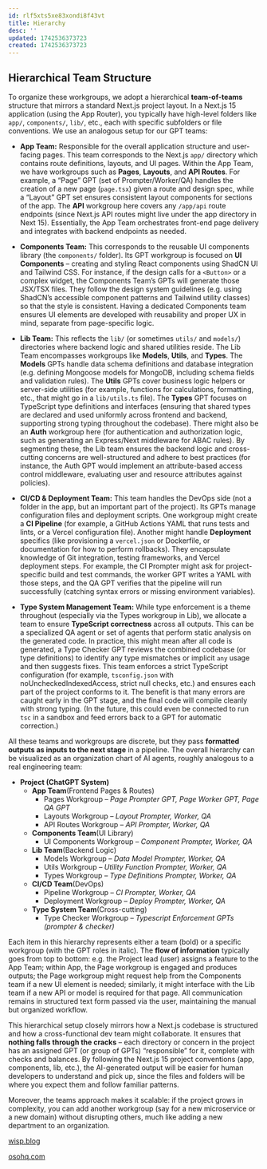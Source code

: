 ```yaml
---
id: rlf5xts5xe83xondi8f43vt
title: Hierarchy
desc: ''
updated: 1742536373723
created: 1742536373723
---
```

## Hierarchical Team Structure

To organize these workgroups, we adopt a hierarchical **team-of-teams** structure that mirrors a standard Next.js project layout. In a Next.js 15 application (using the App Router), you typically have high-level folders like `app/`, `components/`, `lib/`, etc., each with specific subfolders or file conventions. We use an analogous setup for our GPT teams:

- **App Team:** Responsible for the overall application structure and user-facing pages. This team corresponds to the Next.js `app/` directory which contains route definitions, layouts, and UI pages​. Within the App Team, we have workgroups such as **Pages**, **Layouts**, and **API Routes**. For example, a “Page” GPT (set of Prompter/Worker/QA) handles the creation of a new page (`page.tsx`) given a route and design spec, while a “Layout” GPT set ensures consistent layout components for sections of the app. The **API** workgroup here covers any `/app/api` route endpoints (since Next.js API routes might live under the app directory in Next 15). Essentially, the App Team orchestrates front-end page delivery and integrates with backend endpoints as needed.
- **Components Team:** This corresponds to the reusable UI components library (the `components/` folder). Its GPT workgroup is focused on **UI Components** – creating and styling React components using ShadCN UI and Tailwind CSS. For instance, if the design calls for a `<Button>` or a complex widget, the Components Team’s GPTs will generate those JSX/TSX files. They follow the design system guidelines (e.g. using ShadCN’s accessible component patterns and Tailwind utility classes) so that the style is consistent. Having a dedicated Components team ensures UI elements are developed with reusability and proper UX in mind, separate from page-specific logic.
- **Lib Team:** This reflects the `lib/` (or sometimes `utils/` and `models/`) directories where backend logic and shared utilities reside​. The Lib Team encompasses workgroups like **Models**, **Utils**, and **Types**. The **Models** GPTs handle data schema definitions and database integration (e.g. defining Mongoose models for MongoDB, including schema fields and validation rules). The **Utils** GPTs cover business logic helpers or server-side utilities (for example, functions for calculations, formatting, etc., that might go in a `lib/utils.ts` file). The **Types** GPT focuses on TypeScript type definitions and interfaces (ensuring that shared types are declared and used uniformly across frontend and backend, supporting strong typing throughout the codebase). There might also be an **Auth** workgroup here (for authentication and authorization logic, such as generating an Express/Next middleware for ABAC rules). By segmenting these, the Lib team ensures the backend logic and cross-cutting concerns are well-structured and adhere to best practices (for instance, the Auth GPT would implement an attribute-based access control middleware, evaluating user and resource attributes against policies​).

- **CI/CD & Deployment Team:** This team handles the DevOps side (not a folder in the app, but an important part of the project). Its GPTs manage configuration files and deployment scripts. One workgroup might create a **CI Pipeline** (for example, a GitHub Actions YAML that runs tests and lints, or a Vercel configuration file). Another might handle **Deployment** specifics (like provisioning a `vercel.json` or Dockerfile, or documentation for how to perform rollbacks). They encapsulate knowledge of Git integration, testing frameworks, and Vercel deployment steps. For example, the CI Prompter might ask for project-specific build and test commands, the worker GPT writes a YAML with those steps, and the QA GPT verifies that the pipeline will run successfully (catching syntax errors or missing environment variables).
- **Type System Management Team:** While type enforcement is a theme throughout (especially via the Types workgroup in Lib), we allocate a team to ensure **TypeScript correctness** across all outputs. This can be a specialized QA agent or set of agents that perform static analysis on the generated code. In practice, this might mean after all code is generated, a Type Checker GPT reviews the combined codebase (or type definitions) to identify any type mismatches or implicit `any` usage and then suggests fixes. This team enforces a strict TypeScript configuration (for example, `tsconfig.json` with noUncheckedIndexedAccess, strict null checks, etc.) and ensures each part of the project conforms to it. The benefit is that many errors are caught early in the GPT stage, and the final code will compile cleanly with strong typing. (In the future, this could even be connected to run `tsc` in a sandbox and feed errors back to a GPT for automatic correction.)

All these teams and workgroups are discrete, but they pass **formatted outputs as inputs to the next stage** in a pipeline. The overall hierarchy can be visualized as an organization chart of AI agents, roughly analogous to a real engineering team:

- **Project (ChatGPT System)**
    - **App Team**(Frontend Pages & Routes)
        - Pages Workgroup – *Page Prompter GPT, Page Worker GPT, Page QA GPT*
        - Layouts Workgroup – *Layout Prompter, Worker, QA*
        - API Routes Workgroup – *API Prompter, Worker, QA*
    - **Components Team**(UI Library)
        - UI Components Workgroup – *Component Prompter, Worker, QA*
    - **Lib Team**(Backend Logic)
        - Models Workgroup – *Data Model Prompter, Worker, QA*
        - Utils Workgroup – *Utility Function Prompter, Worker, QA*
        - Types Workgroup – *Type Definitions Prompter, Worker, QA*
    - **CI/CD Team**(DevOps)
        - Pipeline Workgroup – *CI Prompter, Worker, QA*
        - Deployment Workgroup – *Deploy Prompter, Worker, QA*
    - **Type System Team**(Cross-cutting)
        - Type Checker Workgroup – *Typescript Enforcement GPTs (prompter & checker)*

Each item in this hierarchy represents either a team (bold) or a specific workgroup (with the GPT roles in italic). The **flow of information** typically goes from top to bottom: e.g. the Project lead (user) assigns a feature to the App Team; within App, the Page workgroup is engaged and produces outputs; the Page workgroup might request help from the Components team if a new UI element is needed; similarly, it might interface with the Lib team if a new API or model is required for that page. All communication remains in structured text form passed via the user, maintaining the manual but organized workflow.

This hierarchical setup closely mirrors how a Next.js codebase is structured and how a cross-functional dev team might collaborate. It ensures that **nothing falls through the cracks** – each directory or concern in the project has an assigned GPT (or group of GPTs) “responsible” for it, complete with checks and balances. By following the Next.js 15 project conventions (app, components, lib, etc.), the AI-generated output will be easier for human developers to understand and pick up, since the files and folders will be where you expect them and follow familiar patterns​.

Moreover, the teams approach makes it scalable: if the project grows in complexity, you can add another workgroup (say for a new microservice or a new domain) without disrupting others, much like adding a new department to an organization.

[wisp.blog](https://www.wisp.blog/blog/the-ultimate-guide-to-organizing-your-nextjs-15-project-structure#:~:text=Let%27s%20start%20with%20the%20foundation,organized%20Next.js%2015%20project)

[osohq.com](https://www.osohq.com/post/implementing-attribute-based-access-control-abac-in-node-js-with-oso#:~:text=,grained%20and%20flexible%20access)
